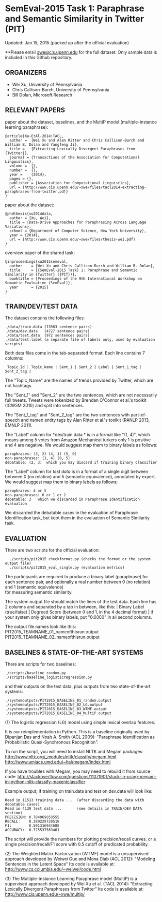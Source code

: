 

# SemEval-2015 Task 1: Paraphrase and Semantic Similarity in Twitter (PIT)
  
Updated: Jan 15, 2015 (packed up after the official evaluation)

**Please email xwe@cis.upenn.edu for the full dataset. Only sample data is included in this Github repository. 

## ORGANIZERS 

  * Wei Xu, University of Pennsylvania
  * Chris Callison-Burch, University of Pennsylvania
  * Bill Dolan, Microsoft Research


## RELEVANT PAPERS 

  paper about the dataset, baselines, and the MultiP model (multiple-instance learning paraphrase):
   
	@article{Xu-EtAl-2014:TACL,
	  author =  {Wei Xu and Alan Ritter and Chris Callison-Burch and William B. Dolan and Yangfeng Ji},
	  title =   {Extracting Lexically Divergent Paraphrases from {Twitter}},
	  journal = {Transactions of the Association for Computational Linguistics},
	  volume =  {},
	  number =  {},
	  year =    {2014},
	  pages = {},
	  publisher = {Association for Computational Linguistics},
	  url = {http://www.cis.upenn.edu/~xwe/files/tacl2014-extracting-paraphrases-from-twitter.pdf}
	}

   paper about the dataset:

	@phdthesis{xu2014data,
	  author = {Xu, Wei},
	  title = {Data-Drive Approaches for Paraphrasing Across Language Variations},
	  school = {Department of Computer Science, New York University},
	  year = {2014},
	  url = {http://www.cis.upenn.edu/~xwe/files/thesis-wei.pdf}
	}			    


   overview paper of the shared task:

	@inproceedings{xu2015semeval,
	  author    = {Wei Xu and Chris Callison-Burch and William B. Dolan},
	  title     = {{SemEval-2015 Task} 1: Paraphrase and Semantic Similarity in {Twitter} ({PIT})},
	  booktitle = {Proceedings of the 9th International Workshop on Semantic Evaluation (SemEval)},
	  year      = {2015}
	}


## TRAIN/DEV/TEST DATA 
  

  The dataset contains the following files:
  
    ./data/train.data (13063 sentence pairs)
    ./data/dev.data   (4727 sentence pairs)
	./data/test.data  (972 sentences pairs)
	./data/test.label (a separate file of labels only, used by evaluation scripts)

  Both data files come in the tab-separated format. Each line contains 7 columns:
    
     Topic_Id | Topic_Name | Sent_1 | Sent_2 | Label | Sent_1_tag | Sent_2_tag |
 
  The "Topic_Name" are the names of trends provided by Twitter, which are not hashtags.
  
  The "Sent_1" and "Sent_2" are the two sentences, which are not necessarily full 
  tweets. Tweets were tokenized by Brendan O'Connor et al.'s toolkit (ICWSM 2010) 
  and split into sentences. 

  The "Sent_1_tag" and "Sent_2_tag" are the two sentences with part-of-speech 
  and named entity tags by Alan Ritter et al.'s toolkit (RANLP 2013, EMNLP 2011). 

  The "Label" column for *dev/train data * is in a format like "(1, 4)", which means 
  among 5 votes from Amazon Mechanical turkers only 1 is positive and 4 are negative.
  We would suggest map them to binary labels as follows:
    
    paraphrases: (3, 2) (4, 1) (5, 0)
    non-paraphrases: (1, 4) (0, 5)
    debatable: (2, 3)  which you may discard if training binary classifier

  The "Label" column for *test data* is in a format of a single digit between 
  between 0 (no relation) and 5 (semantic equivalence), annotated by expert.  
  We would suggest map them to binary labels as follows:
    
    paraphrases: 4 or 5
    non-paraphrases: 0 or 1 or 2  
    debatable: 3   which we discarded in Paraphrase Identification evaluation

  We discarded the debatable cases in the evaluation of Paraphrase Identification task,
  but kept them in the evaluation of Semantic Similarity task.  

## EVALUATION  

  There are two scripts for the official evaluation:
  
      ./scripts/pit2015_checkformat.py (checks the format or the system output file)
      ./scripts/pit2015_eval_single.py (evaluation metrics)


  The participants are required to produce a binary label (paraphrase) for each sentence 
  pair, and optionally a real number between 0 (no relation) and 1 (semantic equivalence)  
  for measuring semantic similarity.

  The system output file should match the lines of the test data. Each line has 2 columns 
  and separated by a tab in between, like this:
     | Binary Label (true/false) | Degreed Score (between 0 and 1, in the 4 decimal format) |
  if your system only gives binary labels, put "0.0000" in all second columns.  
  
  The output file names look like this:
      PIT2015_TEAMNAME_01_nameofthisrun.output 
      PIT2015_TEAMNAME_02_nameofthisrun.output      
    

          
## BASELINES & STATE-OF-THE-ART SYSTEMS 
  
  There are scripts for two baselines: 
  
    ./scripts/baseline_random.py
    ./scripts/baseline_logisticregression.py
  
  and their outputs on the test data, plus outputs from two state-of-the-art systems:
  
    ./systemoutputs/PIT2015_BASELINE_01_random.output
    ./systemoutputs/PIT2015_BASELINE_02_LG.output
    ./systemoutputs/PIT2015_BASELINE_03_WTMF.output
    ./systemoutputs/PIT2015_BASELINE_04_MultiP.output
  
  
  (1) The logistic regression (LG) model using simple lexical overlap features:
    
  It is our reimplementation in Python. This is a baseline originally 
  used by Dipanjan Das and Noah A. Smith (ACL 2009):
  "Paraphrase Identification as Probabilistic Quasi-Synchronous Recognition".

  To run the script, you will need to install NLTK and Megam packages:
    http://www.nltk.org/_modules/nltk/classify/megam.html
    http://www.umiacs.umd.edu/~hal/megam/index.html
    
  If you have troubles with Megam, you may need to rebuild it from source code:
    http://stackoverflow.com/questions/11071901/stuck-in-using-megam-in-python-nltk-classify-maxentclassifier

  Example output, if training on train.data and test on dev.data will look like:
    
    Read in 11513 training data ...  (after discarding the data with debatable cases)
    Read in 4139 test data ...       (see details in TRAIN/DEV DATA section)
    PRECISION: 0.704069050555
    RECALL:    0.389229720518
    F1:        0.501316944688
    ACCURACY:  0.725537569461 

  The script will provide the numbers for plotting precision/recall curves, or a 
  single precision/recall/F1 score with 0.5 cutoff of predicated probability. 


  (2) The Weighted Matrix Factorization (WTMF) model is a unsupervised approach
    developed by Weiwei Guo and Mona Diab (ACL 2012):
    "Modeling Sentences in the Latent Space"
    Its code is available at: http://www.cs.columbia.edu/~weiwei/code.html
  
  
  (3) The Multiple-instance Learning Paraphrase model (MultiP) is a supervised approach
    developed by Wei Xu et al. (TACL 2014):
	"Extracting Lexically Divergent Paraphrases from Twitter"
	Its code is available at: http://www.cis.upenn.edu/~xwe/multip/

